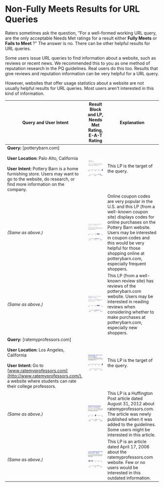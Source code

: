 # Non-Fully Meets Results for URL Queries

Raters sometimes ask the question, "For a well-formed working URL query, are the only acceptable Needs Met ratings for a result either **Fully Meets** or **Fails to Meet** ?" The answer is no. There can be other helpful results for URL queries.

Some users issue URL queries to find information about a website, such as reviews or recent news. We recommended this to you as one method of reputation research in the PQ guidelines. Real users do this too. Results that give reviews and reputation information can be very helpful for a URL query.

However, websites that offer usage statistics about a website are not usually helpful results for URL queries. Most users aren't interested in this kind of information.

Query and User Intent|Result Block and LP, Needs Met Rating, E-A-T Rating|Explanation
---|---|---
**Query:** [potterybarn.com]<br><br>**User Location:** Palo Alto, California<br><br>**User Intent:** Pottery Barn is a home furnishing store. Users may want to go to the website, do research, or find more information on the company.|![](../images/img760.jpg)<br>![](../images/fullym.jpg)![](../images/high-wide.jpg)|This LP is the target of the query.
*(Same as above.)*|![](../images/img763.jpg)<br>![](../images/mm+narrow.jpg)![](../images/medium-wide.jpg)|Online coupon codes are very popular in the U.S. and this LP (from a well-known coupon site) displays codes for online purchases on the Pottery Barn website. Users may be interested in coupon codes and this would be very helpful for those shopping online at potterybarn.com, especially frequent shoppers.
*(Same as above.)*|![](../images/img766.jpg)<br>![](../images/mm+narrow.jpg)![](../images/medium-wide.jpg)|This LP (from a well-known review site) has reviews of the potterybarn.com website. Users may be interested in reading reviews when considering whether to make purchases at potterybarn.com, especially new shoppers.
**Query:** [ratemyprofessors.com]<br><br>**User Location:** Los Angeles, California<br><br>**User Intent:** Go to [www.ratemyprofessors.com](http://www.ratemyprofessors.com/), a website where students can rate their college professors.|![](../images/img769.jpg)<br>![](../images/fullym.jpg)![](../images/high.jpg)|This LP is the target of the query.
*(Same as above.)*|![](../images/img772.jpg)<br>![](../images/mm.jpg)![](../images/medium-narrow.jpg)|This LP is a Huffington Post article dated August 31, 2012 about ratemyprofessors.com. The article was newly published when it was added to the guidelines. Some users might be interested in this article.
*(Same as above.)*|![](../images/img775.jpg)<br>![](../images/failsm-wide.jpg)![](../images/medium+narrow.jpg)|This LP is an article dated April 17, 2006 about the ratemyprofessors.com website. Few or no users would be interested in this outdated information.
